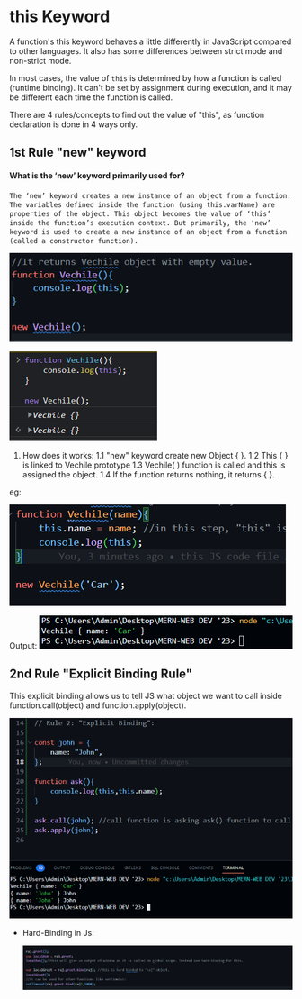 # this Keyword

 A function's this keyword behaves a little differently in JavaScript compared to other languages. It also has some differences between strict mode and non-strict mode.

In most cases, the value of `this` is determined by how a function is called (runtime binding). It can't be set by assignment during execution, and it may be different each time the function is called.

There are 4 rules/concepts to find out the value of "this", as function declaration is done in 4 ways only.

## 1st Rule "new" keyword

#### What is the ‘new’ keyword primarily used for?


```
The ‘new’ keyword creates a new instance of an object from a function. The variables defined inside the function (using this.varName) are properties of the object. This object becomes the value of ‘this’ inside the function’s execution context. But primarily, the ‘new’ keyword is used to create a new instance of an object from a function (called a constructor function).
```


![1687592927638](image/this_concept/1687592927638.png)

![1687592961568](image/this_concept/1687592961568.png)

1. How does it works:
   1.1 "new" keyword create new Object { }.
   1.2 This { } is linked to Vechile.prototype
   1.3  Vechile( ) function is called and this is assigned the object.
   1.4 If the function returns nothing, it returns { }.

eg:

  ![1687594383449](image/this_concept/1687594383449.png)

 Output: ![1687594416239](image/this_concept/1687594416239.png)


## 2nd Rule "Explicit Binding Rule"

This explicit binding allows us to tell JS what object we want to call inside function.call(object) and function.apply(object).


![1687612955392](image/this_concept/1687612955392.png)

* Hard-Binding in Js:

  ![1687613846894](image/this_concept/1687613846894.png)
